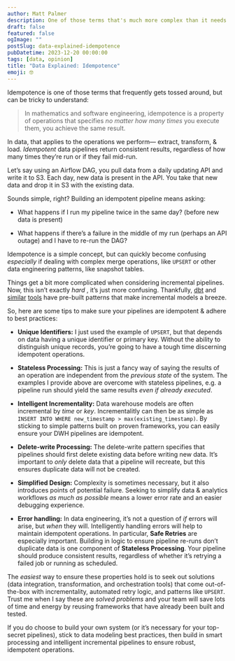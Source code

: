 ```yaml
---
author: Matt Palmer
description: One of those terms that's much more complex than it needs to be
draft: false
featured: false
ogImage: ""
postSlug: data-explained-idempotence
pubDatetime: 2023-12-20 00:00:00
tags: [data, opinion]
title: "Data Explained: Idempotence"
emoji: 🤓
---
```

Idempotence is one of those terms that frequently gets tossed around, but can be tricky to understand:

> In mathematics and software engineering, idempotence is a property of operations that specifies _no matter how many times_ you execute them, you achieve the same result. 

In data, that applies to the operations we perform— extract, transform, & load. _Idempotent_ data pipelines return consistent results, regardless of how many times they’re run or if they fail mid-run. 

Let’s say using an Airflow DAG, you pull data from a daily updating API and write it to S3. Each day, new data is present in the API. You take that new data and drop it in S3 with the existing data.

Sounds simple, right? Building an idempotent pipeline means asking:

* What happens if I run my pipeline twice in the same day? (before new data is present) 

* What happens if there’s a failure in the middle of my run (perhaps an API outage) and I have to re-run the DAG?

Idempotence is a simple concept, but can quickly become confusing _especially_ if dealing with complex merge operations, like `UPSERT` or other data engineering patterns, like snapshot tables. 

Things get a bit more complicated when considering incremental pipelines. Now, this isn’t exactly _hard_ , it’s just more confusing. Thankfully, [dbt](https://docs.getdbt.com/docs/build/incremental-models) and [similar](https://sqlmesh.readthedocs.io/en/stable/concepts/models/model_kinds/#incremental_by_time_range) [tools](https://docs.dataform.co/guides/datasets/incremental) have pre-built patterns that make incremental models a breeze. 

So, here are some tips to make sure your pipelines are idempotent & adhere to best practices:

*  **Unique Identifiers:** I just used the example of `UPSERT`, but that depends on data having a unique identifier or primary key. Without the ability to distinguish unique records, you’re going to have a tough time discerning idempotent operations. 

* **Stateless Processing:** This is just a fancy way of saying the results of an operation are independent from the _previous state_ of the system. The examples I provide above are overcome with stateless pipelines, e.g. a pipeline run should yield the same results _even if already executed_. 

* **Intelligent Incrementality:** Data warehouse models are often incremental by _time_ or _key_. Incrementalitly can then be as simple as `INSERT INTO WHERE new_timestamp > max(existing_timestamp)`. By sticking to simple patterns built on proven frameworks, you can easily ensure your DWH pipelines are idempotent.

*  **Delete-write Processing:** The delete-write pattern specifies that pipelines should first delete existing data before writing new data. It’s important to _only_ delete data that a pipeline will recreate, but this ensures duplicate data will not be created. 

* **Simplified Design:** Complexity is sometimes necessary, but it also introduces points of potential failure. Seeking to simplify data & analytics workflows _as much as possible_ means a lower error rate and an easier debugging experience. 

* **Error handling:** In data engineering, it’s not a question of _if_ errors will arise, but _when_ they will. Intelligently handling errors will help to maintain idempotent operations. In particular, **Safe Retries** are especially important. Building in logic to ensure pipeline re-runs don’t duplicate data is one component of **Stateless Processing**. Your pipeline should produce consistent results, regardless of whether it’s retrying a failed job or running as scheduled.

The _easiest_ way to ensure these properties hold is to seek out solutions (data integration, transformation, and orchestration tools) that come out-of-the-box with incrementality, automated retry logic, and patterns like `UPSERT`. Trust me when I say these are _solved problems_ and your team will save lots of time and energy by reusing frameworks that have already been built and tested. 

If you do choose to build your own system (or it’s necessary for your top-secret pipelines), stick to data modeling best practices, then build in smart processing and intelligent incremental pipelines to ensure robust, idempotent operations.